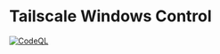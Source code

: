 # Tailscale Windows Control

[![CodeQL](https://github.com/tHeCh0s3n0n3/Tailscale-Windows-Control/actions/workflows/codeql-analysis.yml/badge.svg)](https://github.com/tHeCh0s3n0n3/Tailscale-Windows-Control/actions/workflows/codeql-analysis.yml)